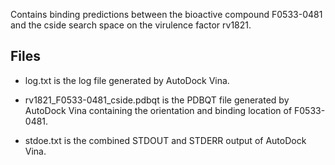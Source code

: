 Contains binding predictions between the bioactive compound F0533-0481 and the cside search space on the virulence factor rv1821.

## Files

- log.txt is the log file generated by AutoDock Vina.

- rv1821_F0533-0481_cside.pdbqt is the PDBQT file generated by AutoDock Vina containing the orientation and binding location of F0533-0481.

- stdoe.txt is the combined STDOUT and STDERR output of AutoDock Vina.

